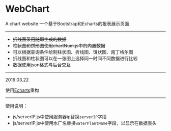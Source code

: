 # WebChart
A chart website 
一个基于Bootstrap和Echarts的报表展示页面

---

- ~~折线图采用随即生成的数据~~
- ~~柱状图和饼形图使用chartNum.js中的内置数据~~
- 可以根据查询条件绘制柱状图、折线图、饼状图、南丁格尔图
- 折线图和柱状图可以在一张图上选择同一时间不同数据进行比较
- 数据使用json格式与后台交互

---

2019.03.22

使用[Echarts](https://echarts.baidu.com)重构

---

使用说明：
- js/serverIP.js中使用服务器ip替换`serverIP`字段
- js/serverIP.js中使用水厂名替换`waterPlantName`字段，以显示在数据表头